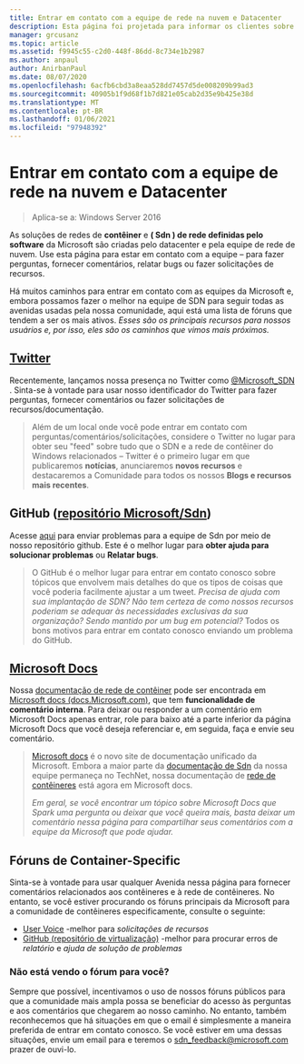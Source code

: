 ```yaml
---
title: Entrar em contato com a equipe de rede na nuvem e Datacenter
description: Esta página foi projetada para informar os clientes sobre os melhores métodos para alcançar a equipe de SDN em vários contextos.
manager: grcusanz
ms.topic: article
ms.assetid: f9945c55-c2d0-448f-86dd-8c734e1b2987
ms.author: anpaul
author: AnirbanPaul
ms.date: 08/07/2020
ms.openlocfilehash: 6acfb6cbd3a8eaa528dd7457d5de008209b99ad3
ms.sourcegitcommit: 40905b1f9d68f1b7d821e05cab2d35e9b425e38d
ms.translationtype: MT
ms.contentlocale: pt-BR
ms.lasthandoff: 01/06/2021
ms.locfileid: "97948392"
---
```

# <a name="contact-the-datacenter-and-cloud-networking-team"></a>Entrar em contato com a equipe de rede na nuvem e Datacenter

> Aplica-se a: Windows Server 2016

As soluções de redes de **contêiner** e **\( Sdn \) de rede definidas pelo software** da Microsoft são criadas pelo datacenter e pela equipe de rede de nuvem. Use esta página para estar em contato com a equipe – para fazer perguntas, fornecer comentários, relatar bugs ou fazer solicitações de recursos.

Há muitos caminhos para entrar em contato com as equipes da Microsoft e, embora possamos fazer o melhor na equipe de SDN para seguir todas as avenidas usadas pela nossa comunidade, aqui está uma lista de fóruns que tendem a ser os mais ativos. *Esses são os principais recursos para nossos usuários e, por isso, eles são os caminhos que vimos mais próximos.*

## <a name="twitter"></a>[Twitter](https://twitter.com/Microsoft_SDN)

Recentemente, lançamos nossa presença no Twitter como [@Microsoft_SDN](https://twitter.com/Microsoft_SDN) . Sinta-se à vontade para usar nosso identificador do Twitter para fazer perguntas, fornecer comentários ou fazer solicitações de recursos/documentação.
> Além de um local onde você pode entrar em contato com perguntas/comentários/solicitações, considere o Twitter no lugar para obter seu "feed" sobre tudo que o SDN e a rede de contêiner do Windows relacionados – Twitter é o primeiro lugar em que publicaremos **notícias**, anunciaremos **novos recursos** e destacaremos a Comunidade para todos os nossos **Blogs e recursos mais recentes**.

## <a name="github-microsoftsdn-repo"></a>GitHub ([repositório Microsoft/Sdn](https://github.com/Microsoft/SDN/issues))
Acesse [aqui](https://github.com/Microsoft/SDN/issues) para enviar problemas para a equipe de Sdn por meio de nosso repositório github. Este é o melhor lugar para **obter ajuda para solucionar problemas** ou **Relatar bugs**.

> O GitHub é o melhor lugar para entrar em contato conosco sobre tópicos que envolvem mais detalhes do que os tipos de coisas que você poderia facilmente ajustar a um tweet. *Precisa de ajuda com sua implantação de SDN? Não tem certeza de como nossos recursos poderiam se adequar às necessidades exclusivas da sua organização? Sendo mantido por um bug em potencial?* Todos os bons motivos para entrar em contato conosco enviando um problema do GitHub.

## <a name="microsoft-docs"></a>[Microsoft Docs](/)
Nossa [documentação de rede de contêiner](/virtualization/windowscontainers/manage-containers/container-networking) pode ser encontrada em [Microsoft docs (docs.Microsoft.com)](/), que tem **funcionalidade de comentário interna**. Para deixar ou responder a um comentário em Microsoft Docs apenas entrar, role para baixo até a parte inferior da página Microsoft Docs que você deseja referenciar e, em seguida, faça e envie seu comentário.

> [Microsoft docs](/) é o novo site de documentação unificado da Microsoft. Embora a maior parte da [documentação de Sdn](./software-defined-networking.md) da nossa equipe permaneça no TechNet, nossa documentação de [rede de contêineres](/virtualization/windowscontainers) está agora em Microsoft docs.
>
> *Em geral, se você encontrar um tópico sobre Microsoft Docs que Spark uma pergunta ou deixar que você queira mais, basta deixar um comentário nessa página para compartilhar seus comentários com a equipe da Microsoft que pode ajudar.*

## <a name="container-specific-forums"></a>Fóruns de Container-Specific
Sinta-se à vontade para usar qualquer Avenida nessa página para fornecer comentários relacionados aos contêineres e à rede de contêineres. No entanto, se você estiver procurando os fóruns principais da Microsoft para a comunidade de contêineres especificamente, consulte o seguinte:
- [User Voice](https://windowsserver.uservoice.com/forums/304624-containers) -melhor para *solicitações de recursos*
- [GitHub (repositório de virtualização)](https://github.com/Microsoft/Virtualization-Documentation) -melhor para procurar erros de *relatório* e *ajuda de solução de problemas*

### <a name="not-seeing-the-forum-for-you"></a>Não está vendo o fórum para você?
Sempre que possível, incentivamos o uso de nossos fóruns públicos para que a comunidade mais ampla possa se beneficiar do acesso às perguntas e aos comentários que chegarem ao nosso caminho. No entanto, também reconhecemos que há situações em que o email é simplesmente a maneira preferida de entrar em contato conosco. Se você estiver em uma dessas situações, envie um email para e teremos o sdn_feedback@microsoft.com prazer de ouvi-lo.